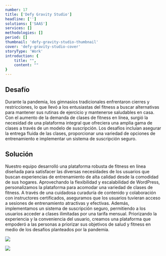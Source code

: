 ```yaml
---
number: 17
title: ['Defy Gravity Studio']
headline: ['']
solutions: ['SAAS']
services: []
methodologies: []
period: []
thumbnail: 'defy-gravity-studio-thumbnail'
cover: 'defy-gravity-studio-cover'
storyType: 'Work'
introduction: {
    title: "",
    content: ""
}
---
```


## Desafío

Durante la pandemia, los gimnasios tradicionales enfrentaron cierres y restricciones, lo que llevó a los entusiastas del fitness a buscar alternativas para mantener sus rutinas de ejercicio y mantenerse saludables en casa. Con el aumento de la demanda de clases de fitness en línea, surgió la necesidad de una plataforma integral que ofreciera una amplia gama de clases a través de un modelo de suscripción. Los desafíos incluían asegurar la entrega fluida de las clases, proporcionar una variedad de opciones de entrenamiento e implementar un sistema de suscripción seguro.

## Solución

Nuestro equipo desarrolló una plataforma robusta de fitness en línea diseñada para satisfacer las diversas necesidades de los usuarios que buscan experiencias de entrenamiento de alta calidad desde la comodidad de sus hogares. Aprovechando la flexibilidad y escalabilidad de WordPress, personalizamos la plataforma para acomodar una variedad de clases de fitness. A través de una cuidadosa curaduría de contenido y colaboración con instructores certificados, aseguramos que los usuarios tuvieran acceso a sesiones de entrenamiento atractivas y efectivas. Además, implementamos un sistema de suscripción seguro, permitiendo a los usuarios acceder a clases ilimitadas por una tarifa mensual. Priorizando la experiencia y la conveniencia del usuario, creamos una plataforma que empoderó a las personas a priorizar sus objetivos de salud y fitness en medio de los desafíos planteados por la pandemia.

![](/work/defy-gravity-studio-figure-1.jpg)

![](/work/defy-gravity-studio-figure-2.jpg)